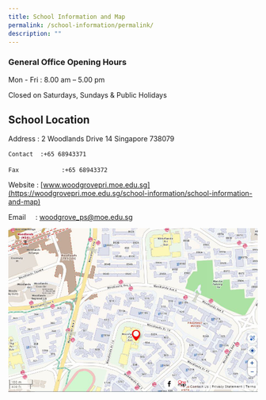 ```yaml
---
title: School Information and Map
permalink: /school-information/permalink/
description: ""
---
```

### General Office Opening Hours


Mon - Fri : 8.00 am – 5.00 pm

Closed on Saturdays, Sundays & Public Holidays


## School Location

Address :     2 Woodlands Drive 14 Singapore 738079

    Contact  :+65 68943371
	 	
    Fax            :+65 68943372

Website : [www.woodgrovepri.moe.edu.sg](https://woodgrovepri.moe.edu.sg/school-information/school-information-and-map)

Email     : woodgrove_ps@moe.edu.sg

![](/images/WGPS%20MAP.jpg)